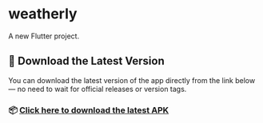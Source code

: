 # weatherly

A new Flutter project.

## 🚀 Download the Latest Version

You can download the latest version of the app directly from the link below — no need to wait for official releases or version tags.

### 📦 [Click here to download the latest APK](https://Amitkumarkoli.github.io/weatherly/app-release.apk)